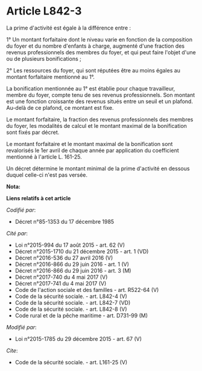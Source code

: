 # Article L842-3

La prime d'activité est égale à la différence entre : 

1° Un montant forfaitaire dont le niveau varie en fonction de la composition du foyer et du nombre d'enfants à charge,
augmenté d'une fraction des revenus professionnels des membres du foyer, et qui peut faire l'objet d'une ou de plusieurs
bonifications ; 

2° Les ressources du foyer, qui sont réputées être au moins égales au montant forfaitaire mentionné au 1°. 

La bonification mentionnée au 1° est établie pour chaque travailleur, membre du foyer, compte tenu de ses revenus
professionnels. Son montant est une fonction croissante des revenus situés entre un seuil et un plafond. Au-delà de ce
plafond, ce montant est fixe. 

Le montant forfaitaire, la fraction des revenus professionnels des membres du foyer, les modalités de calcul et le montant
maximal de la bonification sont fixés par décret. 

Le montant forfaitaire et le montant maximal de la bonification sont revalorisés le 1er avril de chaque année par application
du coefficient mentionné à l'article L. 161-25. 

Un décret détermine le montant minimal de la prime d'activité en dessous duquel celle-ci n'est pas versée.

**Nota:**



**Liens relatifs à cet article**

_Codifié par_:

  - Décret n°85-1353 du 17 décembre 1985

_Cité par_:

  - Loi n°2015-994 du 17 août 2015 - art. 62 (V)
  - Décret n°2015-1710 du 21 décembre 2015 - art. 1 (VD)
  - Décret n°2016-536 du 27 avril 2016 (V)
  - Décret n°2016-866 du 29 juin 2016 - art. 1 (V)
  - Décret n°2016-866 du 29 juin 2016 - art. 3 (M)
  - Décret n°2017-740 du 4 mai 2017 (V)
  - Décret n°2017-741 du 4 mai 2017 (V)
  - Code de l'action sociale et des familles - art. R522-64 (V)
  - Code de la sécurité sociale. - art. L842-4 (V)
  - Code de la sécurité sociale. - art. L842-7 (VD)
  - Code de la sécurité sociale. - art. L842-8 (V)
  - Code rural et de la pêche maritime - art. D731-99 (M)

_Modifié par_:

  - Loi n°2015-1785 du 29 décembre 2015 - art. 67 (V)

_Cite_:

  - Code de la sécurité sociale. - art. L161-25 (V)
